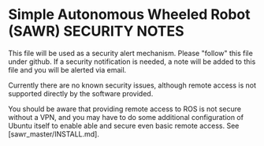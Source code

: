 Simple Autonomous Wheeled Robot (SAWR) SECURITY NOTES
=====================================================

This file will be used as a security alert mechanism.
Please "follow" this file under github.  If a security
notification is needed, a note will be added to this
file and you will be alerted via email.

Currently there are no known security issues, although
remote access is not supported directly by the software
provided.

You should be aware that providing remote access to ROS
is not secure without a VPN, and you may have to do some
additional configuration of Ubuntu itself to enable able
and secure even basic remote access. See
[sawr_master/INSTALL.md].
